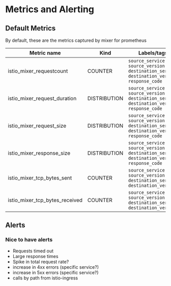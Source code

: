 # Metrics and Alerting


## Default Metrics

By default, these are the metrics captured by mixer for prometheus

| Metric name| Kind | Labels/tags |
| ---------- | ----------- | ----------- |
| istio_mixer_requestcount | COUNTER | `source_service`<br/>`source_version`<br/>`destination_service`<br/>`destination_version`<br/>`response_code` |
| istio_mixer_request_duration  | DISTRIBUTION |`source_service`<br/>`source_version`<br/>`destination_service`<br/>`destination_version`<br/>`response_code` |
| istio_mixer_request_size  | DISTRIBUTION |`source_service`<br/>`source_version`<br/>`destination_service`<br/>`destination_version`<br/>`response_code` |
| istio_mixer_response_size  | DISTRIBUTION |`source_service`<br/>`source_version`<br/>`destination_service`<br/>`destination_version`<br/>`response_code` |
| istio_mixer_tcp_bytes_sent | COUNTER |`source_service`<br/>`source_version`<br/>`destination_service`<br/>`destination_version` |
| istio_mixer_tcp_bytes_received | COUNTER |`source_service`<br/>`source_version`<br/>`destination_service`<br/>`destination_version` |

## Alerts

### Nice to have alerts

* Requests timed out
* Large response times
* Spike in total request rate?
* increase in 4xx errors (specific service?)
* increase in 5xx errors (specific service?)
* calls by path from istio-ingress
